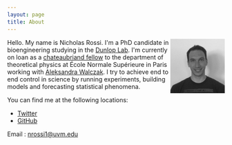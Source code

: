 ```yaml
---
layout: page
title: About
---
```


<img src="portrait.jpg" width="25%" align="right">

Hello. My name is Nicholas Rossi. I'm a PhD candidate in bioengineering studying in the <a href="http://www.cems.uvm.edu/~mjdunlop/index.html">Dunlop Lab</a>. I'm currently on loan as a [chateaubriand fellow](https://www.france-science.org/-The-Chateaubriand-Fellowship-.html) to the department of theoretical physics at École Normale Supérieure in Paris working with [Aleksandra Walczak](http://www.phys.ens.fr/~awalczak/). I try to achieve end to end control in science by running experiments, building models and forecasting statistical phenomena.


You can find me at the following locations:
- [Twitter](https://twitter.com/DivergentData)
- [GitHub](https://github.com/nicholasarossi)


Email : nrossi1@uvm.edu
